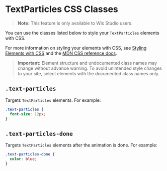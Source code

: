 # TextParticles CSS Classes

> **Note:** This feature is only available to Wix Studio users.

You can use the classes listed below to style your `TextParticles` elements with CSS.

For more information on styling your elements with CSS, see [Styling Elements with CSS](https://dev.wix.com/docs/velo/api-reference/$w/styling-elements-with-css) and the [MDN CSS reference docs](https://developer.mozilla.org/en-US/docs/Learn/CSS).

<blockquote class="important">

**Important:**
Element structure and undocumented class names may change without advance warning. To avoid unintended style changes to your site, select elements with the documented class names only.

</blockquote>

## `.text-particles`

Targets `TextParticles` elements. For example:

```css
.text-particles {
  font-size: 12px;
}
```

## `.text-particles-done`

Targets `TextParticles` elements after the animation is done. For example:

```css
.text-particles-done {
  color: blue;
}
```
